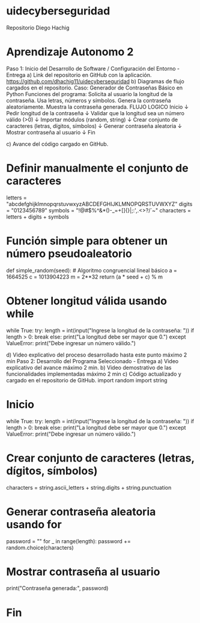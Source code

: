 # uidecyberseguridad
Repositorio Diego Hachig
# Aprendizaje Autonomo 2
Paso 1: Inicio del Desarrollo de Software / Configuración del Entorno - Entrega
a) Link del repositorio en GitHub con la aplicación.
https://github.com/dhachig11/uidecyberseguridad
b) Diagramas de flujo cargados en el repositorio.
Caso: Generador de Contraseñas Básico en Python
Funciones del programa:
Solicita al usuario la longitud de la contraseña.
Usa letras, números y símbolos.
Genera la contraseña aleatoriamente.
Muestra la contraseña generada.
FLUJO LOGICO
Inicio
  ↓
Pedir longitud de la contraseña
  ↓
Validar que la longitud sea un número válido (>0)
  ↓
Importar módulos (random, string)
  ↓
Crear conjunto de caracteres (letras, dígitos, símbolos)
  ↓
Generar contraseña aleatoria
  ↓
Mostrar contraseña al usuario
  ↓
Fin


c) Avance del código cargado en GitHub.
# Definir manualmente el conjunto de caracteres
letters = "abcdefghijklmnopqrstuvwxyzABCDEFGHIJKLMNOPQRSTUVWXYZ"
digits = "0123456789"
symbols = "!@#$%^&*()-_=+[]{}|;:',.<>?/`~"
characters = letters + digits + symbols

# Función simple para obtener un número pseudoaleatorio
def simple_random(seed):
    # Algoritmo congruencial lineal básico
    a = 1664525
    c = 1013904223
    m = 2**32
    return (a * seed + c) % m
# Obtener longitud válida usando while
while True:
    try:
        length = int(input("Ingrese la longitud de la contraseña: "))
        if length > 0:
            break
        else:
            print("La longitud debe ser mayor que 0.")
    except ValueError:
        print("Debe ingresar un número válido.")

d) Video explicativo del proceso desarrollado hasta este punto máximo 2 min
Paso 2: Desarrollo del Programa Seleccionado - Entrega
a) Video explicativo del avance máximo 2 min.
b) Video demostrativo de las funcionalidades implementadas máximo 2 min
c) Código actualizado y cargado en el repositorio de GitHub.
import random
import string

# Inicio

while True:
    try:
        length = int(input("Ingrese la longitud de la contraseña: "))
        if length > 0:
            break
        else:
            print("La longitud debe ser mayor que 0.")
    except ValueError:
        print("Debe ingresar un número válido.")

# Crear conjunto de caracteres (letras, dígitos, símbolos)
characters = string.ascii_letters + string.digits + string.punctuation

# Generar contraseña aleatoria usando for
password = ""
for _ in range(length):
    password += random.choice(characters)

# Mostrar contraseña al usuario
print("Contraseña generada:", password) 

# Fin
      


